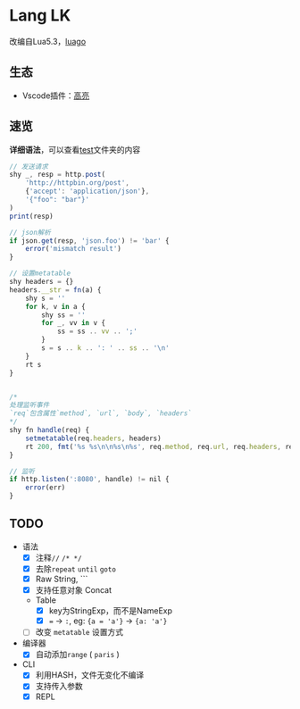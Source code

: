 # Lang LK
改编自Lua5.3，[luago](https://github.com/zxh0/luago-book)

## 生态
- Vscode插件：[高亮](https://git.lolli.tech/lollipopkit/vscode-lang-lk-highlight)

## 速览
**详细语法**，可以查看[test](test)文件夹的内容

```js
// 发送请求
shy _, resp = http.post(
    'http://httpbin.org/post', 
    {'accept': 'application/json'}, 
    '{"foo": "bar"}'
)
print(resp)

// json解析
if json.get(resp, 'json.foo') != 'bar' {
    error('mismatch result')
}

// 设置metatable
shy headers = {}
headers.__str = fn(a) {
    shy s = ''
    for k, v in a {
        shy ss = ''
        for _, vv in v {
            ss = ss .. vv .. ';'
        }
        s = s .. k .. ': ' .. ss .. '\n'
    }
    rt s
}


/*
处理监听事件
`req`包含属性`method`, `url`, `body`, `headers`
*/
shy fn handle(req) {
    setmetatable(req.headers, headers)
    rt 200, fmt('%s %s\n\n%s\n%s', req.method, req.url, req.headers, req.body)
}

// 监听
if http.listen(':8080', handle) != nil {
    error(err)
}
```

## TODO
- 语法
  - [x] 注释`//` `/* */`
  - [x] 去除`repeat` `until` `goto`
  - [x] Raw String, `\``
  - [x] 支持任意对象 Concat
  - Table
    - [x] key为StringExp，而不是NameExp
    - [x] `=` -> `:`, eg: `{a = 'a'}` -> `{a: 'a'}`
  - [ ] 改变 `metatable` 设置方式
- 编译器
  - [x] 自动添加`range` ( `paris` )
- CLI
  - [x] 利用HASH，文件无变化不编译
  - [x] 支持传入参数
  - [x] REPL